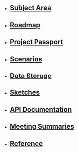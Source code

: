 * ## [Subject Area](https://schstp.github.io/Theater-Platform/subject_area/info)

* ## [Roadmap](https://schstp.github.io/Theater-Platform/roadmap/roadmap)

* ## [Project Passport](https://schstp.github.io/Theater-Platform/passport/projectpassport)

* ## [Scenarios](https://schstp.github.io/Theater-Platform/scenarios/table_of_contents)

* ## [Data Storage](https://schstp.github.io/Theater-Platform/datastorage/table_of_contents)

* ## [Sketches](https://schstp.github.io/Theater-Platform/sketches/table_of_contents)

* ## [API Documentation](https://schstp.github.io/Theater-Platform/api/table_of_contents)

* ## [Meeting Summaries](https://schstp.github.io/Theater-Platform/meeting_summaries/table_of_contents)

* ## [Reference](https://schstp.github.io/Theater-Platform/reference/table_of_contents)

